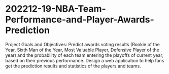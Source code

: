 # 202212-19-NBA-Team-Performance-and-Player-Awards-Prediction

Project Goals and Objectives:
Predict awards voting results (Rookie of the Year, Sixth Man of the Year, Most Valuable Player, Defensive Player of the year) and the probability of each team entering the playoffs of current year, based on their previous performance.
Design a web application to help fans get the prediction results and statistics of the players and teams.
